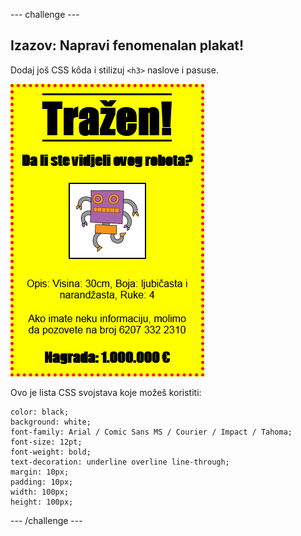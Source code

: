 \--- challenge \---

## Izazov: Napravi fenomenalan plakat!

Dodaj još CSS kôda i stilizuj `<h3>` naslove i pasuse.

![screenshot](images/wanted-final.png)

Ovo je lista CSS svojstava koje možeš koristiti:

    color: black;
    background: white;
    font-family: Arial / Comic Sans MS / Courier / Impact / Tahoma;
    font-size: 12pt;
    font-weight: bold;
    text-decoration: underline overline line-through;
    margin: 10px;
    padding: 10px;
    width: 100px;
    height: 100px;
    

\--- /challenge \---